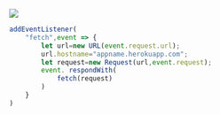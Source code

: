 [![](https://www.herokucdn.com/deploy/button.png)](https://heroku.com/deploy?template=https://github.com/idea2314/higit.git)

```js
addEventListener(
    "fetch",event => {
        let url=new URL(event.request.url);
        url.hostname="appname.herokuapp.com";
        let request=new Request(url,event.request);
        event. respondWith(
            fetch(request)
        )
    }
)
```
